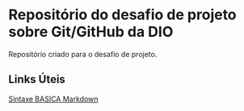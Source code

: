 # Repositório do desafio de projeto sobre Git/GitHub da DIO
Repositório criado para o desafio de projeto.


## Links Úteis
[Sintaxe BASICA Markdown](https://www.markdownguide.org/)
